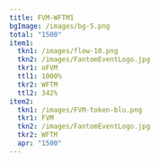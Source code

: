 ```yaml
---
title: FVM-WFTM1
bgImage: /images/bg-5.png
total: "1500"
item1:
  tkn1: /images/flow-10.png
  tkn2: /images/FantomEventLogo.jpg
  tkr1: oFVM
  ttl1: 1000%
  tkr2: WFTM
  ttl2: 342%
item2:
  tkn1: /images/FVM-token-blu.png
  tkr1: FVM
  tkn2: /images/FantomEventLogo.jpg
  tkr2: WFTM
  apr: "1500"
---
```

